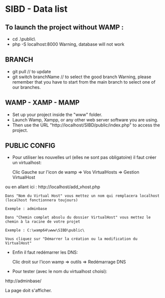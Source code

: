 # SIBD - Data list

## To launch the project without WAMP :

- cd .\public\
- php -S localhost:8000
  Warning, database will not work

## BRANCH

- git pull // to update
- git switch branchName // to select the good branch
  Warning, please remember that you have to start from the main branch to select one of our branches.

## WAMP - XAMP - MAMP

- Set up your project inside the "www" folder.
- Launch Wamp, Xampp, or any other web server software you are using.
- Then use the URL "http://localhost/SIBD/public/index.php" to access the project.

## PUBLIC CONFIG

- Pour utiliser les nouvelles url (elles ne sont pas obligatoire) il faut créer un virtualhost:

  Clic Gauche sur l'icon de wamp => Vos VirtualHosts => Gestion VirtualHost

ou en allant ici : http://localhost/add_vhost.php

    Dans "Nom du Virtual Host" vous mettez un nom qui remplacera localhost (localhost fonctionnera toujours)

    Exemple : adminbase

    Dans "Chemin complet absolu du dossier VirtualHost" vous mettez le chemin à la racine de votre projet

    Exemple : C:\wamp64\www\SIBD\public\

    Vous cliquez sur "Démarrer la création ou la modification du VirtualHost"

- Enfin il faut redémarrer les DNS:

  Clic droit sur l'icon wamp => outils => Redémarrage DNS

- Pour tester (avec le nom du virtualhost choisi):

http://adminbase/

La page doit s'afficher.
